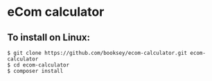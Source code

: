 # eCom calculator

## To install on Linux:
```
$ git clone https://github.com/booksey/ecom-calculator.git ecom-calculator
$ cd ecom-calculator
$ composer install
```

